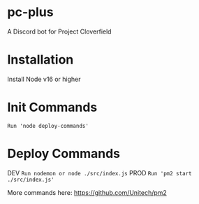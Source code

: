 # pc-plus
A Discord bot for Project Cloverfield

# Installation
Install Node v16 or higher

# Init Commands
`Run 'node deploy-commands'`

# Deploy Commands
DEV
`Run nodemon or node ./src/index.js`
PROD
`Run 'pm2 start ./src/index.js'`

More commands here: https://github.com/Unitech/pm2